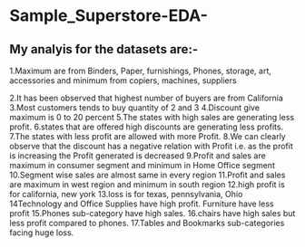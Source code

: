 # Sample_Superstore-EDA-
## My analyis for the datasets are:-
1.Maximum are from Binders, Paper, furnishings, Phones, storage, art, accessories and minimum from copiers, machines, suppliers

2.It has been observed that highest number of buyers are from California
3.Most customers tends to buy quantity of 2 and 3
4.Discount give maximum is 0 to 20 percent
5.The states with high sales are generating less profit.
6.states that are offered high discounts are generating less profits.
7.The states with less profit are allowed with more Profit.
8.We can clearly observe that the discount has a negative relation with Profit i.e. as the profit is increasing the Profit generated is decreased
9.Profit and sales are maximum in consumer segment and minimum in Home Office segment
10.Segment wise sales are almost same in every region
11.Profit and sales are maximum in west region and minimum in south region
12.high profit is for california, new york
13.loss is for texas, pennsylvania, Ohio
14Technology and Office Supplies have high profit. Furniture have less profit
15.Phones sub-category have high sales.
16.chairs have high sales but less profit compared to phones.
17.Tables and Bookmarks sub-categories facing huge loss.
